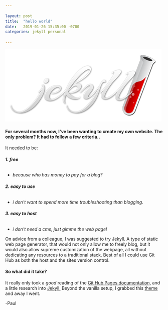 ```yaml
---

layout: post
title:  "hello world"
date:   2019-01-26 15:35:00 -0700
categories: jekyll personal

---
```


![image1](/assets/jekyll-logo.png "Jekyll")
#### **For several months now, I've been wanting to create my own website. The only problem? It had to follow a few criteria..**

It needed to be:

###### **1. free**
* _because who has money to pay for a blog?_

###### **2. easy to use**
* _i don't want to spend more time troubleshooting than blogging._

###### **3. easy to host**
* _i don't need a cms, just gimme the web page!_

On advice from a colleague, I was suggested to try Jekyll.  A type of static web page generator, that would not only allow me to freely blog, but it would also allow supreme customization of the webpage, all without dedicating any resources to a traditional stack.  Best of all I could use Git Hub as both the host and the sites version control.

#### So what did it take?  
It really only took a *good* reading of the [Git Hub Pages documentation](https://www.udemy.com/the-web-developer-bootcam://pages.github.com/), and a little research into [Jekyll.](https://jekyllrb.com/) Beyond the vanilla setup, I grabbed this [theme](https://github.com/joshgerdes/jekyll-uno) and away I went.


-Paul
